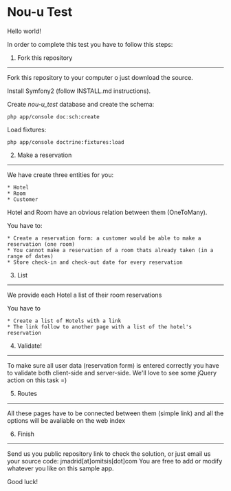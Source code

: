 Nou-u Test
==========

Hello world!

In order to complete this test you have to follow this steps:

1) Fork this repository
-----------------------

Fork this repository to your computer o just download the source.

Install Symfony2 (follow INSTALL.md instructions).

Create *nou-u_test* database and create the schema:

    php app/console doc:sch:create

Load fixtures:

    php app/console doctrine:fixtures:load


2) Make a reservation
---------------------

We have create three entities for you:

    * Hotel
    * Room
    * Customer

Hotel and Room have an obvious relation between them (OneToMany).

You have to:
    
    * Create a reservation form: a customer would be able to make a reservation (one room)
    * You cannot make a reservation of a room thats already taken (in a range of dates)
    * Store check-in and check-out date for every reservation

3) List
-------

We provide each Hotel a list of their room reservations

You have to

    * Create a list of Hotels with a link
    * The link follow to another page with a list of the hotel's reservation

4) Validate!
------------

To make sure all user data (reservation form) is entered correctly you have to validate both client-side and server-side.
We'll love to see some jQuery action on this task =)

5) Routes
---------

All these pages have to be connected between them (simple link) and all the options will be avaliable on the web index


6) Finish
---------

Send us you public repository link to check the solution, or just email us your source code: jmadrid[at]omitsis[dot]com
You are free to add or modify whatever you like on this sample app.

Good luck! 